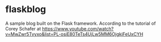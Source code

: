 # flaskblog
A sample blog built on the Flask framework. According to the tutorial of Corey Schafer at https://www.youtube.com/watch?v=MwZwr5Tvyxo&list=PL-osiE80TeTs4UjLw5MM6OjgkjFeUxCYH
